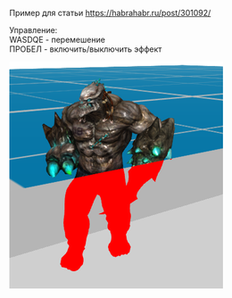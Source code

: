 Пример для статьи https://habrahabr.ru/post/301092/

Управление:<br>
WASDQE - перемешение<br>
ПРОБЕЛ - включить/выключить эффект

![Screenshot](https://github.com/1vanK/Urho3DHabrahabr06/blob/master/Screen.png)
